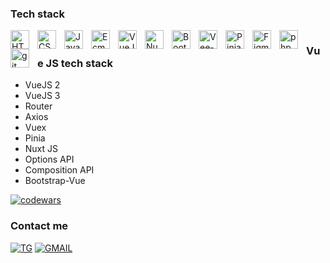 ### Tech stack
<img align="left" height="30px" style="padding-right:10px" src="https://camo.githubusercontent.com/d458b55282fc167f5a189b35e54f966acdd5100d9331d90bea6416f2805e7f95/68747470733a2f2f63646e2e6a7364656c6976722e6e65742f67682f64657669636f6e732f64657669636f6e2f69636f6e732f68746d6c352f68746d6c352d706c61696e2e737667" alt="HTML 5">
<img align="left" height="30px" style="padding-right:10px" src="https://camo.githubusercontent.com/ad8fbf7f75f04b296b72beb893acf572b364e69ec35ea41a68a29507f5b1cd1b/68747470733a2f2f63646e2e6a7364656c6976722e6e65742f67682f64657669636f6e732f64657669636f6e2f69636f6e732f637373332f637373332d706c61696e2e737667" alt="CSS 3">
<img align="left" height="30px" style="padding-right:10px" src="https://camo.githubusercontent.com/528e232c728b497080cbf31d2a7e797caa81e402ff81643f79b2c2c395a29f17/68747470733a2f2f63646e2e6a7364656c6976722e6e65742f67682f64657669636f6e732f64657669636f6e2f69636f6e732f6a6176617363726970742f6a6176617363726970742d706c61696e2e737667" alt="JavaScript">
<img align="left" height="30px" style="padding-right:10px" src="https://i.pinimg.com/originals/b5/57/64/b55764416830e7d8b0133c7c0eeaf445.png" alt="Ecma Script 6">
<img align="left" height="30px" style="padding-right:10px" src="https://upload.wikimedia.org/wikipedia/commons/9/95/Vue.js_Logo_2.svg" alt="VueJS">
<img align="left" height="30px" style="padding-right:10px" src="https://seeklogo.com/images/N/nuxt-logo-5EF50E1ABD-seeklogo.com.png" alt="NuxtJS">
<img align="left" height="30px" style="padding-right:10px" src="https://bootstrap-vue.org/_nuxt/icons/icon_512x512.67aef2.png" alt="Bootstrap-Vue">
<img align="left" height="30px" style="padding-right:10px" src="https://miro.medium.com/max/640/1*R_pOFb0hdYgXilDklvrWog.png" alt="Vee-Validate">
<img align="left" height="30px" style="padding-right:10px" src="https://pinia.vuejs.org/logo.svg" alt="Pinia">
<img align="left" height="30px" style="padding-right:10px" src="https://cdn-icons-png.flaticon.com/512/1878/1878350.png" alt="Figma">
<img align="left" height="30px" style="padding-right:10px" src="https://www.php.net/images/logos/new-php-logo.svg" alt="php">
<img align="left" height="30px" style="padding-right:10px" src="https://camo.githubusercontent.com/dc9e7e657b4cd5ba7d819d1a9ce61434bd0ddbb94287d7476b186bd783b62279/68747470733a2f2f63646e2e6a7364656c6976722e6e65742f67682f64657669636f6e732f64657669636f6e2f69636f6e732f6769742f6769742d6f726967696e616c2e737667" alt="git">


#

### Vue JS tech stack
  - VueJS 2
  - VueJS 3
  - Router
  - Axios
  - Vuex
  - Pinia
  - Nuxt JS
  - Options API
  - Composition API
  - Bootstrap-Vue
 
 [![codewars](https://www.codewars.com/users/RomchikSt/badges/large)](https://www.codewars.com/users/RomchikSt)
 

 
### Contact me

[![TG](https://img.shields.io/badge/-Telegram-0d1117?style=for-the-badge&logo=telegram)](https://t.me/SwordRain) [![GMAIL](https://img.shields.io/badge/-Gmail-0d1117?style=for-the-badge&logo=gmail)](https://roma.stakhiv@gmail.com)
